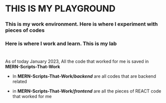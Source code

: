 # THIS IS MY PLAYGROUND

### This is my work environment. Here is where I experiment with pieces of codes
### Here is where I work and learn. This is my lab

#


As of today January 2023, All the code that worked for me is saved in **MERN-Scripts-That-Work** 

- In **MERN-Scripts-That-Work/*backend*** are all codes that are backend related

- in  **MERN-Scripts-That-Work/*frontend*** are all the pieces of REACT code that worked for me





 
 
 
